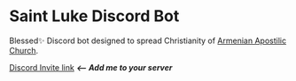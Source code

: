# Saint Luke Discord Bot

Blessed✨ Discord bot designed to spread Christianity of [Armenian Apostilic Church](https://en.wikipedia.org/wiki/Armenian_Apostolic_Church). 

[Discord Invite link](https://discord.com/api/oauth2/authorize?client_id=901444128515182693&permissions=397284731968&scope=bot%20applications.commands)   **_<-- Add me to your server_**

